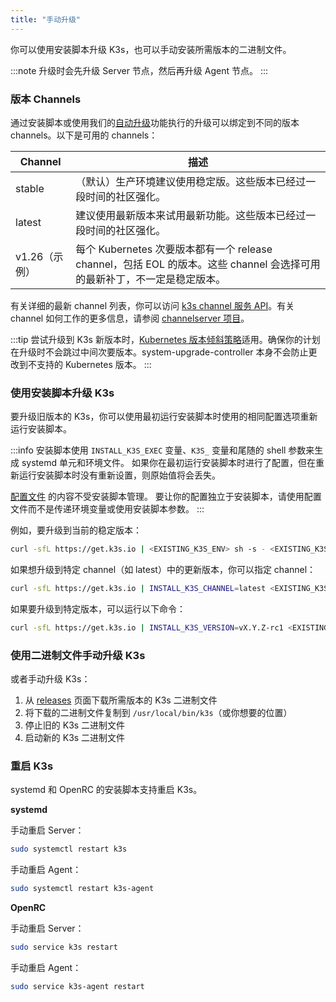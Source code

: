 ```yaml
---
title: "手动升级"
---
```


你可以使用安装脚本升级 K3s，也可以手动安装所需版本的二进制文件。

:::note
升级时会先升级 Server 节点，然后再升级 Agent 节点。
:::

### 版本 Channels

通过安装脚本或使用我们的[自动升级](automated.md)功能执行的升级可以绑定到不同的版本 channels。以下是可用的 channels：

| Channel | 描述 |
|----------------|---------|
| stable | （默认）生产环境建议使用稳定版。这些版本已经过一段时间的社区强化。 |
| latest | 建议使用最新版本来试用最新功能。这些版本已经过一段时间的社区强化。 |
| v1.26（示例） | 每个 Kubernetes 次要版本都有一个 release channel，包括 EOL 的版本。这些 channel 会选择可用的最新补丁，不一定是稳定版本。 |

有关详细的最新 channel 列表，你可以访问 [k3s channel 服务 API](https://update.k3s.io/v1-release/channels)。有关 channel 如何工作的更多信息，请参阅 [channelserver 项目](https://github.com/rancher/channelserver)。

:::tip
尝试升级到 K3s 新版本时，[Kubernetes 版本倾斜策略](https://kubernetes.io/releases/version-skew-policy/)适用。确保你的计划在升级时不会跳过中间次要版本。system-upgrade-controller 本身不会防止更改到不支持的 Kubernetes 版本。
:::

### 使用安装脚本升级 K3s

要升级旧版本的 K3s，你可以使用最初运行安装脚本时使用的相同配置选项重新运行安装脚本。

:::info
安装脚本使用 `INSTALL_K3S_EXEC` 变量、`K3S_` 变量和尾随的 shell 参数来生成 systemd 单元和环境文件。
如果你在最初运行安装脚本时进行了配置，但在重新运行安装脚本时没有重新设置，则原始值将会丢失。

[配置文件](../installation/configuration.md#配置文件) 的内容不受安装脚本管理。
要让你的配置独立于安装脚本，请使用配置文件而不是传递环境变量或使用安装脚本参数。
:::

例如，要升级到当前的稳定版本：

```sh
curl -sfL https://get.k3s.io | <EXISTING_K3S_ENV> sh -s - <EXISTING_K3S_ARGS>
```

如果想升级到特定 channel（如 latest）中的更新版本，你可以指定 channel：
```sh
curl -sfL https://get.k3s.io | INSTALL_K3S_CHANNEL=latest <EXISTING_K3S_ENV> sh -s - <EXISTING_K3S_ARGS>
```

如果要升级到特定版本，可以运行以下命令：

```sh
curl -sfL https://get.k3s.io | INSTALL_K3S_VERSION=vX.Y.Z-rc1 <EXISTING_K3S_ENV> sh -s - <EXISTING_K3S_ARGS>
```

### 使用二进制文件手动升级 K3s

或者手动升级 K3s：

1. 从 [releases](https://github.com/k3s-io/k3s/releases) 页面下载所需版本的 K3s 二进制文件
2. 将下载的二进制文件复制到 `/usr/local/bin/k3s`（或你想要的位置）
3. 停止旧的 K3s 二进制文件
4. 启动新的 K3s 二进制文件

### 重启 K3s

systemd 和 OpenRC 的安装脚本支持重启 K3s。

**systemd**

手动重启 Server：
```sh
sudo systemctl restart k3s
```

手动重启 Agent：
```sh
sudo systemctl restart k3s-agent
```

**OpenRC**

手动重启 Server：
```sh
sudo service k3s restart
```

手动重启 Agent：
```sh
sudo service k3s-agent restart
```
